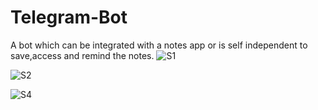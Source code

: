 # Telegram-Bot
A bot which can be integrated with a notes app or is self independent to save,access and remind the notes.
![S1](https://github.com/harshi-thakur/NoteBot/assets/164986517/54374360-a950-4d98-94e0-bd326d73ce78)

![S2](https://github.com/harshi-thakur/NoteBot/assets/164986517/316c641a-8126-4120-94c4-19ac19331021)

![S4](https://github.com/harshi-thakur/NoteBot/assets/164986517/9330d35d-343f-4f57-96c7-3ad0ded830ad)

